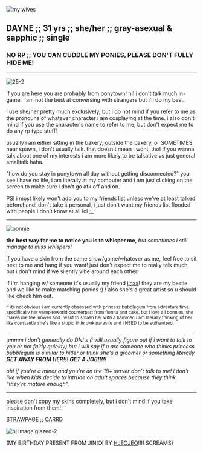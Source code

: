 ![my wives](https://github.com/user-attachments/assets/73901dc0-4974-4cda-be13-beb36d41d322)
## DAYNE ;; 31 yrs ;; she/her ;; gray-asexual & sapphic ;; single
### NO RP ;; YOU CAN CUDDLE MY PONIES, PLEASE DON'T FULLY HIDE ME!
--------------------------------
![25-2](https://github.com/user-attachments/assets/1ca7cbc9-f811-44f6-94e1-c99b008c2fd2)

if you are here you are probably from ponytown! hi! i don't talk much in-game, i am not the best at conversing with strangers but i'll do my best.

i use she/her pretty much exclusively, but i do not mind if you refer to me as the pronouns of whatever character i am cosplaying at the time. i also don't mind if you use the character's name to refer to me, but don't expect me to do any rp type stuff!

usually i am either sitting in the bakery, outside the bakery, or SOMETIMES near spawn, i don't usually talk. that doesn't mean i wont, tho! if you wanna talk about one of my interests i am more likely to be talkative vs just general smalltalk haha.

"how do you stay in ponytown all day without getting disconnected?" you see i have no life, i am literally at my computer and i am just clicking on the screen to make sure i don't go afk off and on.

PS! i most likely won't add you to my friends list unless we've at least talked beforehand! don't take it personal, i just don't want my friends list flooded with people i don't know at all lol ;_;

--------------------------------
![bonnie](https://github.com/user-attachments/assets/c29631e1-830c-432e-a3d8-c56d18d9888b)

**the best way for me to notice you is to whisper me**, *but sometimes i still manage to miss whispers!*

if you have a skin from the same show/game/whatever as me, feel free to sit next to me and hang if you want! just don't expect me to really talk much, but i don't mind if we silently vibe around each other!

if i'm hanging w/ someone it's usually my friend [jinxx](https://github.com/JinxxedVexx)! they are my bestie and we like to make matching ponies :) ! also she's a great artist so u should like check him out.

<sub>if its not obvious i am currently obsessed with princess bubblegum from adventure time. specifically her vampireworld counterpart from fionna and cake, but i love all bonnies. she makes me feel unwell and i want to smash her with a hammer. i am literally thinking of her like constantly she's like a stupid little pink parasite and i NEED to be euthanized.</sub>

--------------------------------

*ummm i don't generally do DNI's (i will usually figure out if i want to talk to you or not fairly quickly) but i will say if u are someone who thinks princess bubblegum is similar to hitler or think she's a groomer or something literally **GET AWAY FROM HER!!! GET A JOB!!!!!***

*oh! if you're a minor and you're on the 18+ server don't talk to me! i don't like when kids decide to intrude on adult spaces because they think "they're mature enough".*

--------------------------------

please don't copy my skins completely, but i don't mind if you take inspiration from them!

[STRAWPAGE](https://yesterdayne.straw.page/) ;; [CARRD](https://yesterdayne.carrd.co/)

![hj image glazed-2](https://github.com/user-attachments/assets/6c5aafdd-9c06-4363-b2ae-e6ec081af147)

(MY BIRTHDAY PRESENT FROM JINXX BY [HJEOJEO](https://hjeojeo.com/)!!!! SCREAMS)

<!---yesterdayne/yesterdayne is a ✨ special ✨ repository because its `README.md` (this file) appears on your GitHub profile.
You can click the Preview link to take a look at your changes.
--->
